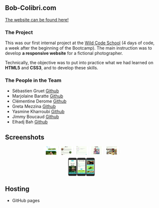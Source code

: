 ## Bob-Colibri.com
<a href="https://sebg-prog.github.io/Bob-Colibri.com/" target="_blank">The website can be found here!</a>

### The Project
This was our first internal project at the [Wild Code School](https://www.wildcodeschool.com/en-GB) (4 days of code, a week after the beginning of the Bootcamp). The main instruction was to develop **a responsive website** for a fictional photographer.

Technically, the objective was to put into practice what we had learned on **HTML5** and **CSS3**, and to develop these skills.

### The People in the Team
* Sébastien Gruet [Github](https://github.com/SebG-prog)  
* Marjolaine Baratte  [Github](https://github.com/marjowolff)  
* Clémentine Derome [Github](https://github.com/clemderome)  
* Greta Mezzina [Github](https://github.com/gretamezzina)  
* Yasmine Kharroubi [Github](https://github.com/mineyas)  
* Jimmy Boucaud [Github](https://github.com/Jimbeck2403)  
* Elhadj Bah [Github](https://github.com/Elhadj75BAH)  

## Screenshots

<div style="display:flex; justify-content:center; align-items: center; flex-wrap: wrap; margin: 10px;">
<img style='width:50px' src="/screenshots/desktop-homepage.png" alt="desktop homepage"/>
<img style='width:50px' src="/screenshots/desktop-profile.png" alt="desktop profile"/>
<img style='width:50px' src="/screenshots/desktop-form.png" alt="desktop form"/>
<img style='width:50px' src="/screenshots/desktop-gallery.png" alt="desktop gallery"/>
<img style='width:50px' src="/screenshots/desktop-picture-samples.png" alt="desktop picture samples"/>
</div>

<div style="display:flex; justify-content:center; align-items: center; flex-wrap: wrap; margin: 10px;">
<img style='height:60px' src="/screenshots/mobile-homepage.png" alt="mobile homepage"/>
<img style='height:60px' src="/screenshots/mobile-form.png" alt="mobile form"/>
<img style='height:60px' src="/screenshots/mobile-gallery.png" alt="mobile gallery"/>
</div>

## Hosting

* GitHub pages
